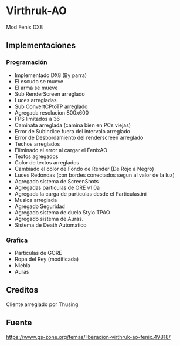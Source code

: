 # Virthruk-AO

Mod Fenix DX8

## Implementaciones

### Programación

- Implementado DX8 (By parra)
- El escudo se mueve
- El arma se mueve
- Sub RenderScreen arreglado
- Luces arregladas
- Sub ConvertCPtoTP arreglado
- Agregada resolucion 800x600
- FPS limitados a 36
- Caminata arreglada (camina bien en PCs viejas)
- Error de SubIndice fuera del intervalo arreglado
- Error de Desbordamiento del renderscreen arreglado
- Techos arreglados
- Eliminado el error al cargar el FenixAO
- Textos agregados
- Color de textos arreglados
- Cambiado el color de Fondo de Render (De Rojo a Negro)
- Luces Redondas (con bordes conectados segun al valor de la luz)
- Agregado sistema de ScreenShots
- Agregadas particulas de ORE v1.0a
- Agregada la carga de particulas desde el Particulas.ini
- Musica arreglada
- Agregado Seguridad
- Agregado sistema de duelo Stylo TPAO
- Agregado sistema de Auras.
- Sistema de Death Automatico

### Grafica
- Particulas de GORE
- Ropa del Rey (modificada)
- Niebla
- Auras

## Creditos
Cliente arreglado por Thusing

## Fuente
https://www.gs-zone.org/temas/liberacion-virthruk-ao-fenix.49818/


